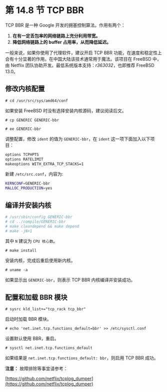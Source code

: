 # 第 14.8 节 TCP BBR

TCP BBR 是一种 Google 开发的拥塞控制算法。作用有两个：

1. **在有一定丢包率的网络链路上充分利用带宽。**
2. **降低网络链路上的 buffer 占用率，从而降低延迟。**

一般来说，如果你使用了代理软件，建议开启 TCP BBR 功能，在速度和稳定性上会有十分显著的作用。在中国大陆该技术通常用于魔法。该项目在 FreeBSD 中，由 Netflix 团队协助开发。最低系统版本支持：_r363032_，也即推荐 FreeBSD 13.0。

## 修改内核配置

`# cd /usr/src/sys/amd64/conf`

如果安装 FreeBSD 时没有选择安装内核源码，建议阅读后文。

`# cp GENERIC GENERIC-bbr`

`# ee GENERIC-bbr`

调整配置，修改 `ident` 的值为 `GENERIC-bbr`，在 `ident` 这一项下面加入以下项目：

```sh
options TCPHPTS
options RATELIMIT
makeoptions WITH_EXTRA_TCP_STACKS=1
```

新建 `/etc/src.conf`，内容为:

```sh
KERNCONF=GENERIC-bbr
MALLOC_PRODUCTION=yes
```

## 编译并安装内核

```sh
# /usr/sbin/config GENERIC-bbr
# cd ../compile/GENERIC-bbr
# make cleandepend && make depend
# make -jN+1
```

其中 `N` 建议为 `CPU 核心数`。

`# make install`

安装内核，完成后重启使用新内核。

`# uname -a`

如果显示出 `GENERIC-bbr`，则表示 TCP BBR 内核编译并安装成功。

## 配置和加载 BBR 模块

`# sysrc kld_list+="tcp_rack tcp_bbr"`

启动时加载 BBR 模块。

`# echo 'net.inet.tcp.functions_default=bbr' >> /etc/sysctl.conf`

设置默认使用 BBR，重启。

`# sysctl net.inet.tcp.functions_default`

如果结果是 `net.inet.tcp.functions_default: bbr`，则启用 TCP BBR 成功。

**注意：** 故障排除等事宜请参考：

[https://github.com/netflix/tcplog_dumper](https://github.com/netflix/tcplog_dumper)
